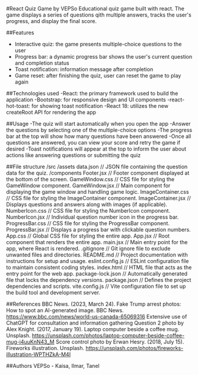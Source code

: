 #React Quiz Game by VEPSo
Educational quiz game built with react. The game displays a series of questions qith multiple answers, tracks the user's progress, and display the final score.

##Features
- Interactive quiz: the game presents multiple-choice questions to the user
- Progress bar: a dynamic progress bar shows the user's current question and completion status
- Toast notification: information message after completion
- Game reset: after finishing the quiz, user can reset the game to play again

##Technologies used
-React: the primary framework used to build the application
-Bootstrap: for responsive design and UI components
-react-hot-toast: for showing toast notification
-React 18: utilizes the new createRoot API for rendering the app

##Usage
-The quiz will start automatically when you open the app
-Answer the questions by selecting one of the multiple-choice options
-The progress bar at the top will show how many questions have been answered
-Once all questions are answered, you can view your score and retry the game if desired
-Toast notifications will appear at the top to inform the user about actions like answering questions or submitting the quiz

##File structure
/src
  /assets
    data.json              // JSON file containing the question data for the quiz.
  /components
    Footer.jsx             // Footer component displayed at the bottom of the screen.
    GameWindow.css         // CSS file for styling the GameWindow component.
    GameWindow.jsx         // Main component for displaying the game window and handling game logic.
    ImageContainer.css     // CSS file for styling the ImageContainer component.
    ImageContainer.jsx     // Displays questions and answers along with images (if applicable).
    NumberIcon.css         // CSS file for styling the NumberIcon component.
    NumberIcon.jsx         // Individual question number icon in the progress bar.
    ProgressBar.css        // CSS file for styling the ProgressBar component.
    ProgressBar.jsx        // Displays a progress bar with clickable question numbers.
  App.css                  // Global CSS file for styling the entire app.
  App.jsx                  // Root component that renders the entire app.
  main.jsx                 // Main entry point for the app, where React is rendered.
  .gitignore               // Git ignore file to exclude unwanted files and directories.
  README.md                // Project documentation with instructions for setup and usage.
  eslint.config.js         // ESLint configuration file to maintain consistent coding styles.
  index.html               // HTML file that acts as the entry point for the web app.
  package-lock.json        // Automatically generated file that locks the dependency versions.
  package.json             // Defines the project dependencies and scripts.
  vite.config.js           // Vite configuration file to set up the build tool and development server.

##References
BBC News. (2023, March 24). Fake Trump arrest photos: How to spot an AI-generated image. BBC News. https://www.bbc.com/news/world-us-canada-65069316
Extensive use of ChatGPT for consultation and information gathering
Question 2 photo by Alex Knight. (2017, January 19). Laptop computer beside a coffee mug. Unsplash. https://unsplash.com/photos/laptop-computer-beside-coffee-mug-j4uuKnN43_M
Score control photo by Erwan Hesry. (2018, July 15). Fireworks illustration. Unsplash. https://unsplash.com/photos/fireworks-illustration-WPTHZkA-M4I

##Authors
VEPSo - Kaisa, Ilmar, Tanel 
